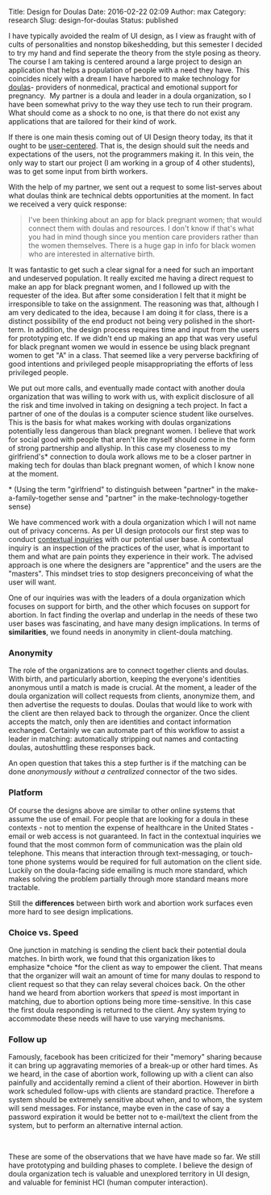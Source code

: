 Title: Design for Doulas
Date: 2016-02-22 02:09
Author: max
Category: research
Slug: design-for-doulas
Status: published

I have typically avoided the realm of UI design, as I view as fraught with of cults of personalities and nonstop bikeshedding, but this semester I decided to try my hand and find seperate the theory from the style posing as theory. The course I am taking is centered around a large project to design an application that helps a population of people with a need they have. This coincides nicely with a dream I have harbored to make technology for [doulas](https://en.wikipedia.org/wiki/Doula)- providers of nonmedical, practical and emotional support for pregnancy.  My partner is a doula and leader in a doula organization, so I have been somewhat privy to the way they use tech to run their program. What should come as a shock to no one, is that there do not exist any applications that are tailored for their kind of work.

If there is one main thesis coming out of UI Design theory today, its that it ought to be [user-centered](https://en.wikipedia.org/wiki/User-centered_design). That is, the design should suit the needs and expectations of the users, not the programmers making it. In this vein, the only way to start our project (I am working in a group of 4 other students), was to get some input from birth workers.

With the help of my partner, we sent out a request to some list-serves about what doulas think are technical debts opportunities at the moment. In fact we received a very quick response:

> <div>
>
> I've been thinking about an app for black pregnant women; that would connect them with doulas and resources. I don't know if that's what you had in mind though since you mention care providers rather than the women themselves. There is a huge gap in info for black women who are interested in alternative birth.
>
> </div>

<div>

</div>

It was fantastic to get such a clear signal for a need for such an important and undeserved population. It really excited me having a direct request to make an app for black pregnant women, and I followed up with the requester of the idea. But after some consideration I felt that it might be irresponsible to take on the assignment. The reasoning was that, although I am very dedicated to the idea, because I am doing it for class, there is a distinct possibility of the end product not being very polished in the short-term. In addition, the design process requires time and input from the users for prototyping etc. If we didn't end up making an app that was very useful for black pregnant women we would in essence be using black pregnant women to get "A" in a class. That seemed like a very perverse backfiring of good intentions and privileged people misappropriating the efforts of less privileged people.

We put out more calls, and eventually made contact with another doula organization that was willing to work with us, with explicit disclosure of all the risk and time involved in taking on designing a tech project. In fact a partner of one of the doulas is a computer science student like ourselves. This is the basis for what makes working with doulas organizations potentially less dangerous than black pregnant women. I believe that work for social good with people that aren't like myself should come in the form of strong partnership and allyship. In this case my closeness to my girlfriend's\* connection to doula work allows me to be a closer partner in making tech for doulas than black pregnant women, of which I know none at the moment.

\* (Using the term "girlfriend" to distinguish between "partner" in the make-a-family-together sense and "partner" in the make-technology-together sense)

We have commenced work with a doula organization which I will not name out of privacy concerns. As per UI design protocols our first step was to conduct [contextual inquiries](https://en.wikipedia.org/wiki/Contextual_inquiry) with our potential user base. A contextual inquiry is  an inspection of the practices of the user, what is important to them and what are pain points they experience in their work. The advised approach is one where the designers are "apprentice" and the users are the "masters". This mindset tries to stop designers preconceiving of what the user will want.

One of our inquiries was with the leaders of a doula organization which focuses on support for birth, and the other which focuses on support for abortion. In fact finding the overlap and underlap in the needs of these two user bases was fascinating, and have many design implications. In terms of **similarities**, we found needs in anonymity in client-doula matching.

### Anonymity

The role of the organizations are to connect together clients and doulas. With birth, and particularly abortion, keeping the everyone's identities anonymous until a match is made is crucial. At the moment, a leader of the doula organization will collect requests from clients, anonymize them, and then advertise the requests to doulas. Doulas that would like to work with the client are then relayed back to through the organizer. Once the client accepts the match, only then are identities and contact information exchanged. Certainly we can automate part of this workflow to assist a leader in matching: automatically stripping out names and contacting doulas, autoshuttling these responses back.

An open question that takes this a step further is if the matching can be done *anonymously without a centralized* connector of the two sides.

### Platform

Of course the designs above are similar to other online systems that assume the use of email. For people that are looking for a doula in these contexts - not to mention the expense of healthcare in the United States - email or web access is not guaranteed. In fact in the contextual inquiries we found that the most common form of communication was the plain old telephone. This means that interaction through text-messaging, or touch-tone phone systems would be required for full automation on the client side. Luckily on the doula-facing side emailing is much more standard, which makes solving the problem partially through more standard means more tractable.

Still the **differences** between birth work and abortion work surfaces even more hard to see design implications.

### Choice vs. Speed

One junction in matching is sending the client back their potential doula matches. In birth work, we found that this organization likes to emphasize *choice *for the client as way to empower the client. That means that the organizer will wait an amount of time for many doulas to respond to client request so that they can relay several choices back. On the other hand we heard from abortion workers that *speed* is most important in matching, due to abortion options being more time-sensitive. In this case the first doula responding is returned to the client. Any system trying to accommodate these needs will have to use varying mechanisms.

### **Follow** up

Famously, facebook has been criticized for their "memory" sharing because it can bring up aggravating memories of a break-up or other hard times. As we heard, in the case of abortion work, following up with a client can also painfully and accidentally remind a client of their abortion. However in birth work scheduled follow-ups with clients are standard practice. Therefore a system should be extremely sensitive about when, and to whom, the system will send messages. For instance, maybe even in the case of say a password expiration it would be better not to e-mail/text the client from the system, but to perform an alternative internal action.

 

These are some of the observations that we have have made so far. We still have prototyping and building phases to complete. I believe the design of doula organization tech is valuable and unexplored territory in UI design, and valuable for feminist HCI (human computer interaction).
